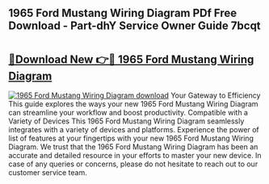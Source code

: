 ## 1965 Ford Mustang Wiring Diagram PDf Free Download - Part-dhY Service Owner Guide 7bcqt

# <h2><a href="http://dfu8737.blite.top/?on=1965+Ford+Mustang+Wiring+Diagram">🔗Download New 👉🔴 1965 Ford Mustang Wiring Diagram</a></h2>

[![1965 Ford Mustang Wiring Diagram download](https://i.imgur.com/lujVjoI.png)](http://dfu8737.blite.top/?on=1965+Ford+Mustang+Wiring+Diagram)
Your Gateway to Efficiency This guide explores the ways your new 1965 Ford Mustang Wiring Diagram can streamline your workflow and boost productivity. Compatible with a Variety of Devices This 1965 Ford Mustang Wiring Diagram seamlessly integrates with a variety of devices and platforms. Experience the power of list of features at your fingertips with your new 1965 Ford Mustang Wiring Diagram. We trust that the 1965 Ford Mustang Wiring Diagram has been an accurate and detailed resource in your efforts to master your new device. In case of any queries or concerns, please do not hesitate to reach out to our customer service team.
